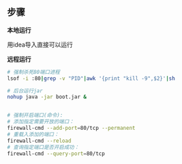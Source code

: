 ## 步骤

**本地运行**

用idea导入直接可以运行

**远程运行**

```bash
# 强制杀死80端口进程
lsof -i :80|grep -v "PID"|awk '{print "kill -9",$2}'|sh 

# 后台运行jar
nohup java -jar boot.jar &


# 强制开启端口(命令):
# 添加指定需要开放的端口：
firewall-cmd --add-port=80/tcp --permanent
# 重载入添加的端口：
firewall-cmd --reload
# 查询指定端口是否开启成功：
firewall-cmd --query-port=80/tcp
```

